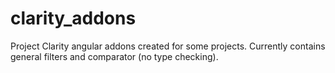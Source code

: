 # clarity_addons
Project Clarity angular addons created for some projects.
Currently contains general filters and comparator (no type checking). 
